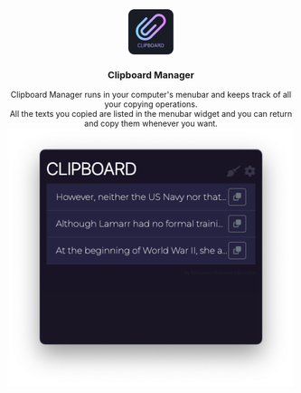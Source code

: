 <div align="center">
    <img width="80" height="80" src ="https://github.com/sschrs/clipboard/blob/main/assets/icons/clipboard.png?raw=true">
    <h3>Clipboard Manager</h3>
</div>




<div align="center">
    Clipboard Manager runs in your computer's menubar and keeps track of all your copying operations. 
    <br> 
    All the texts you copied are listed in the menubar widget and you can return and copy them whenever you want.
</div>

<div align="center">
<img src="https://github.com/sschrs/clipboard/blob/main/screenshots/clipboard.png?raw=true">
</div>



